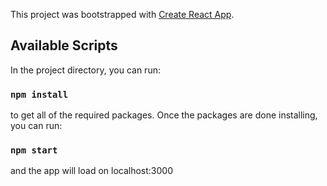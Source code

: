 This project was bootstrapped with [Create React App](https://github.com/facebook/create-react-app).

## Available Scripts

In the project directory, you can run:

### `npm install`

to get all of the required packages. Once the packages are done installing, you can run:

### `npm start`

and the app will load on localhost:3000